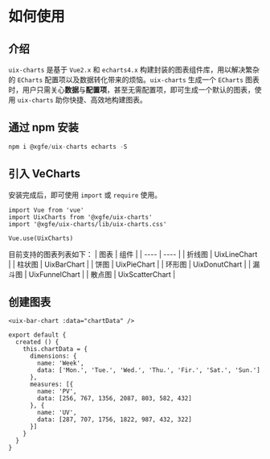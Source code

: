 # 如何使用

## 介绍

`uix-charts` 是基于 `Vue2.x` 和 `echarts4.x` 构建封装的图表组件库，用以解决繁杂的 `ECharts` 配置项以及数据转化带来的烦恼。`uix-charts` 生成一个 `ECharts` 图表时，用户只需关心**数据**与**配置项**，甚至无需配置项，即可生成一个默认的图表，使用 `uix-charts` 助你快捷、高效地构建图表。

## 通过 npm 安装

```JavaScript
npm i @xgfe/uix-charts echarts -S
```

## 引入 VeCharts

安装完成后，即可使用 `import` 或 `require` 使用。

```
import Vue from 'vue'
import UixCharts from '@xgfe/uix-charts'
import '@xgfe/uix-charts/lib/uix-charts.css'

Vue.use(UixCharts)

```

目前支持的图表列表如下：
| 图表 | 组件 |
| ---- | ---- |
| 折线图 | UixLineChart |
| 柱状图 | UixBarChart |
| 饼图 | UixPieChart |
| 环形图 | UixDonutChart |
| 漏斗图 | UixFunnelChart |
| 散点图 | UixScatterChart |

## 创建图表

```
<uix-bar-chart :data="chartData" />
```

```
export default {
  created () {
    this.chartData = {
      dimensions: {
        name: 'Week',
        data: ['Mon.', 'Tue.', 'Wed.', 'Thu.', 'Fir.', 'Sat.', 'Sun.']
      },
      measures: [{
        name: 'PV',
        data: [256, 767, 1356, 2087, 803, 582, 432]
      }, {
        name: 'UV',
        data: [287, 707, 1756, 1822, 987, 432, 322]
      }]
    }
  }
}
```
